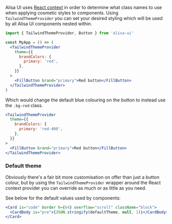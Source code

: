 Alisa UI uses [React context](https://reactjs.org/docs/context.html) in order to determine what class names to use when applying cosmetic styles to components. Using `TailwindThemeProvider` you can set your desired styling which will be used by all Alisa UI components nested within.

```jsx static
import { TailwindThemeProvider, Button } from 'alisa-ui'

const MyApp = () => (
  <TailwindThemeProvider
    theme={{
      brandColors: {
        primary: 'red',
      },
    }}
  >
    <FillButton brand="primary">Red button</FillButton>
  </TailwindThemeProvider>
)
```

Which would change the default blue colouring on the button to instead use the `.bg-red` class.

```jsx
<TailwindThemeProvider
  theme={{
    brandColors: {
      primary: 'red-400',
    },
  }}
>
  <FillButton brand="primary">Red button</FillButton>
</TailwindThemeProvider>
```

### Default theme

Obviously there's a fair bit more customisation on offer than just a button colour, but by using the `TailwindThemeProvider` wrapper around the React context provider you can override as much or as little as you need.

See below for the default values used by components:

```jsx noeditor
<Card is="code" border h={64} overflow="scroll" className="block">
  <CardBody is="pre">{JSON.stringify(defaultTheme, null, 1)}</CardBody>
</Card>
```
